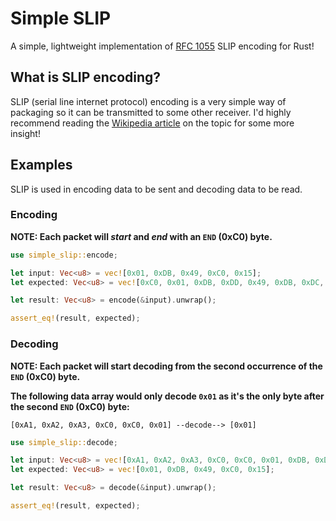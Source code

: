 # Simple SLIP

A simple, lightweight implementation of [RFC 1055](https://tools.ietf.org/html/rfc1055) SLIP encoding for Rust!

## What is SLIP encoding?

SLIP (serial line internet protocol) encoding is a very simple way of packaging so it can be transmitted to some other receiver. I'd highly recommend reading the [Wikipedia article](https://en.wikipedia.org/wiki/Serial_Line_Internet_Protocol) on the topic for some more insight!

## Examples

SLIP is used in encoding data to be sent and decoding data to be read.

### Encoding

**NOTE: Each packet will _start_ and _end_ with an `END` (0xC0) byte.**

```rust
use simple_slip::encode;

let input: Vec<u8> = vec![0x01, 0xDB, 0x49, 0xC0, 0x15];
let expected: Vec<u8> = vec![0xC0, 0x01, 0xDB, 0xDD, 0x49, 0xDB, 0xDC, 0x15, 0xC0];

let result: Vec<u8> = encode(&input).unwrap();

assert_eq!(result, expected);
```

### Decoding

**NOTE: Each packet will start decoding from the second occurrence of the `END` (0xC0) byte.**

**The following data array would only decode `0x01` as it's the only byte after the second `END` (0xC0) byte:**

```
[0xA1, 0xA2, 0xA3, 0xC0, 0xC0, 0x01] --decode--> [0x01]
```

```rust
use simple_slip::decode;

let input: Vec<u8> = vec![0xA1, 0xA2, 0xA3, 0xC0, 0xC0, 0x01, 0xDB, 0xDD, 0x49, 0xDB, 0xDC, 0x15, 0xC0];
let expected: Vec<u8> = vec![0x01, 0xDB, 0x49, 0xC0, 0x15];

let result: Vec<u8> = decode(&input).unwrap();

assert_eq!(result, expected);
```
